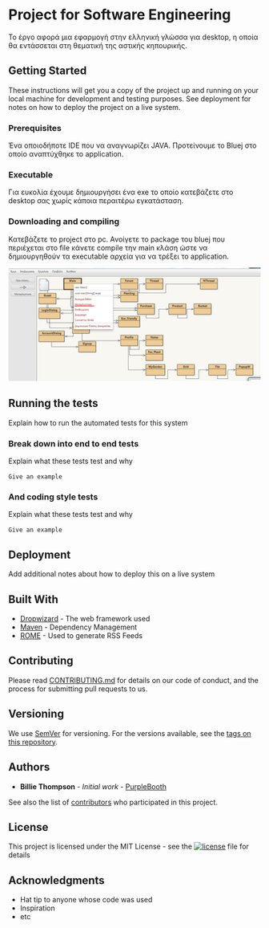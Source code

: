# Project for Software Engineering 

Το έργο αφορά μια εφαρμογή στην ελληνική γλώσσα για desktop, η οποία θα  εντάσσεται στη θεματική της αστικής κηπουρικής.


## Getting Started

These instructions will get you a copy of the project up and running on your local machine for development and testing purposes. See deployment for notes on how to deploy the project on a live system.

### Prerequisites

Ένα οποιοδήποτε IDE που να αναγνωρίζει JAVA. Προτείνουμε το Bluej στο οποίο αναπτύχθηκε το application.

### Executable
Για ευκολία έχουμε δημιουργήσει ένα exe το οποίο κατεβάζετε στο desktop σας χωρίς κάποια περαιτέρω εγκατάσταση.

### Downloading and compiling

Κατεβάζετε το project στο pc. Ανοίγετε το package του bluej που περιέχεται στο file κάνετε compile την main κλάση ώστε να δημιουργηθούν τα executable αρχεία για να τρέξει το application.

![Screenshot](Screenshot_1.png)

## Running the tests

Explain how to run the automated tests for this system

### Break down into end to end tests

Explain what these tests test and why

```
Give an example
```

### And coding style tests

Explain what these tests test and why

```
Give an example
```

## Deployment

Add additional notes about how to deploy this on a live system

## Built With

* [Dropwizard](http://www.dropwizard.io/1.0.2/docs/) - The web framework used
* [Maven](https://maven.apache.org/) - Dependency Management
* [ROME](https://rometools.github.io/rome/) - Used to generate RSS Feeds

## Contributing

Please read [CONTRIBUTING.md](https://gist.github.com/PurpleBooth/b24679402957c63ec426) for details on our code of conduct, and the process for submitting pull requests to us.

## Versioning

We use [SemVer](http://semver.org/) for versioning. For the versions available, see the [tags on this repository](https://github.com/your/project/tags). 

## Authors

* **Billie Thompson** - *Initial work* - [PurpleBooth](https://github.com/PurpleBooth)

See also the list of [contributors](https://github.com/your/project/contributors) who participated in this project.

## License

This project is licensed under the MIT License - see the [![license](https://img.shields.io/badge/License-MIT-yellow.svg)](https://github.com/mybostani/SoftEngProject19/blob/master/LICENSE)
 file for details

## Acknowledgments

* Hat tip to anyone whose code was used
* Inspiration
* etc
